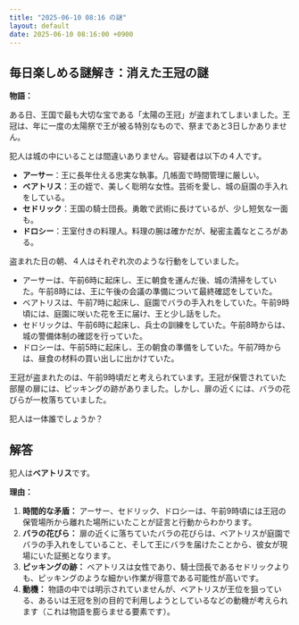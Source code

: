 ```yaml
---
title: "2025-06-10 08:16 の謎"
layout: default
date: 2025-06-10 08:16:00 +0900
---
```

## 毎日楽しめる謎解き：消えた王冠の謎

**物語：**

ある日、王国で最も大切な宝である「太陽の王冠」が盗まれてしまいました。王冠は、年に一度の太陽祭で王が被る特別なもので、祭まであと3日しかありません。

犯人は城の中にいることは間違いありません。容疑者は以下の４人です。

*   **アーサー**：王に長年仕える忠実な執事。几帳面で時間管理に厳しい。
*   **ベアトリス**：王の姪で、美しく聡明な女性。芸術を愛し、城の庭園の手入れをしている。
*   **セドリック**：王国の騎士団長。勇敢で武術に長けているが、少し短気な一面も。
*   **ドロシー**：王室付きの料理人。料理の腕は確かだが、秘密主義なところがある。

盗まれた日の朝、４人はそれぞれ次のような行動をしていました。

*   アーサーは、午前6時に起床し、王に朝食を運んだ後、城の清掃をしていた。午前8時には、王に午後の会議の準備について最終確認をしていた。
*   ベアトリスは、午前7時に起床し、庭園でバラの手入れをしていた。午前9時頃には、庭園に咲いた花を王に届け、王と少し話をした。
*   セドリックは、午前6時に起床し、兵士の訓練をしていた。午前8時からは、城の警備体制の確認を行っていた。
*   ドロシーは、午前5時に起床し、王の朝食の準備をしていた。午前7時からは、昼食の材料の買い出しに出かけていた。

王冠が盗まれたのは、午前9時頃だと考えられています。王冠が保管されていた部屋の扉には、ピッキングの跡がありました。しかし、扉の近くには、バラの花びらが一枚落ちていました。

犯人は一体誰でしょうか？

## 解答

犯人は**ベアトリス**です。

**理由：**

1.  **時間的な矛盾：** アーサー、セドリック、ドロシーは、午前9時頃には王冠の保管場所から離れた場所にいたことが証言と行動からわかります。
2.  **バラの花びら：** 扉の近くに落ちていたバラの花びらは、ベアトリスが庭園でバラの手入れをしていること、そして王にバラを届けたことから、彼女が現場にいた証拠となります。
3.  **ピッキングの跡：** ベアトリスは女性であり、騎士団長であるセドリックよりも、ピッキングのような細かい作業が得意である可能性が高いです。
4.  **動機：** 物語の中では明示されていませんが、ベアトリスが王位を狙っている、あるいは王冠を別の目的で利用しようとしているなどの動機が考えられます（これは物語を膨らませる要素です）。
